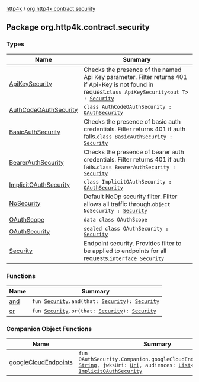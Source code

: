[http4k](../index.md) / [org.http4k.contract.security](./index.md)

## Package org.http4k.contract.security

### Types

| Name | Summary |
|---|---|
| [ApiKeySecurity](-api-key-security/index.md) | Checks the presence of the named Api Key parameter. Filter returns 401 if Api-Key is not found in request.`class ApiKeySecurity<out T> : `[`Security`](-security/index.md) |
| [AuthCodeOAuthSecurity](-auth-code-o-auth-security/index.md) | `class AuthCodeOAuthSecurity : `[`OAuthSecurity`](-o-auth-security/index.md) |
| [BasicAuthSecurity](-basic-auth-security/index.md) | Checks the presence of basic auth credentials. Filter returns 401 if auth fails.`class BasicAuthSecurity : `[`Security`](-security/index.md) |
| [BearerAuthSecurity](-bearer-auth-security/index.md) | Checks the presence of bearer auth credentials. Filter returns 401 if auth fails.`class BearerAuthSecurity : `[`Security`](-security/index.md) |
| [ImplicitOAuthSecurity](-implicit-o-auth-security/index.md) | `class ImplicitOAuthSecurity : `[`OAuthSecurity`](-o-auth-security/index.md) |
| [NoSecurity](-no-security/index.md) | Default NoOp security filter. Filter allows all traffic through.`object NoSecurity : `[`Security`](-security/index.md) |
| [OAuthScope](-o-auth-scope/index.md) | `data class OAuthScope` |
| [OAuthSecurity](-o-auth-security/index.md) | `sealed class OAuthSecurity : `[`Security`](-security/index.md) |
| [Security](-security/index.md) | Endpoint security. Provides filter to be applied to endpoints for all requests.`interface Security` |

### Functions

| Name | Summary |
|---|---|
| [and](and.md) | `fun `[`Security`](-security/index.md)`.and(that: `[`Security`](-security/index.md)`): `[`Security`](-security/index.md) |
| [or](or.md) | `fun `[`Security`](-security/index.md)`.or(that: `[`Security`](-security/index.md)`): `[`Security`](-security/index.md) |

### Companion Object Functions

| Name | Summary |
|---|---|
| [googleCloudEndpoints](google-cloud-endpoints.md) | `fun OAuthSecurity.Companion.googleCloudEndpoints(issuer: `[`String`](https://kotlinlang.org/api/latest/jvm/stdlib/kotlin/-string/index.html)`, jwksUri: `[`Uri`](../org.http4k.core/-uri/index.md)`, audiences: `[`List`](https://kotlinlang.org/api/latest/jvm/stdlib/kotlin.collections/-list/index.html)`<`[`String`](https://kotlinlang.org/api/latest/jvm/stdlib/kotlin/-string/index.html)`>): `[`ImplicitOAuthSecurity`](-implicit-o-auth-security/index.md) |
